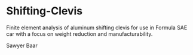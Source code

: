# Shifting-Clevis

Finite element analysis of aluminum shifting clevis for use in Formula SAE car with a focus on weight reduction and manufacturability.

Sawyer Baar

